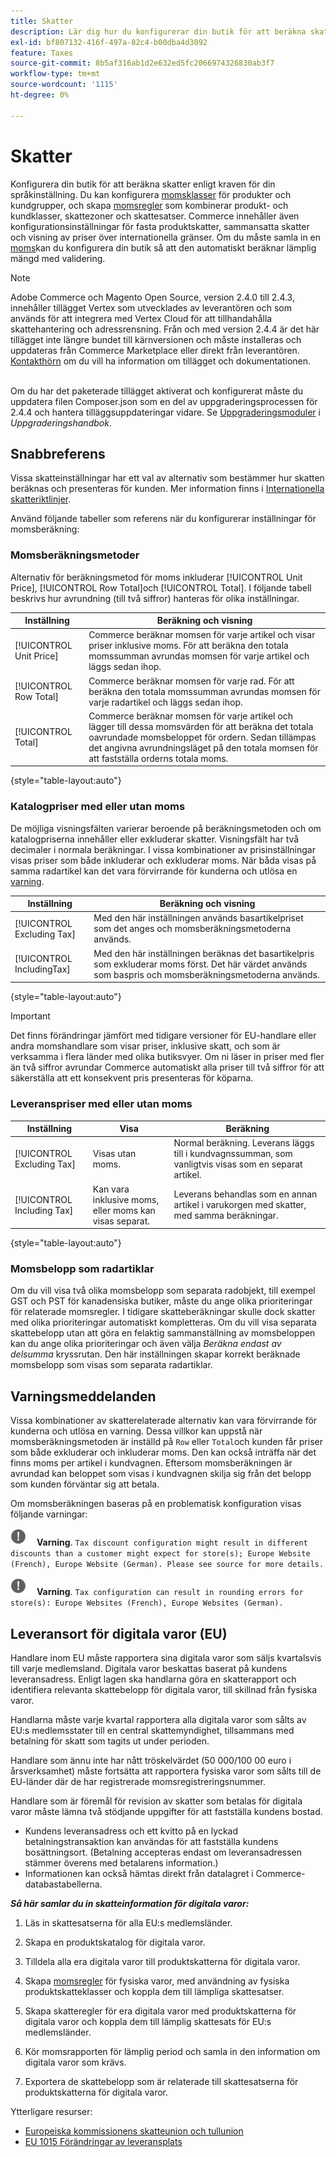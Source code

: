 ```yaml
---
title: Skatter
description: Lär dig hur du konfigurerar din butik för att beräkna skatter enligt kraven för din språkinställning.
exl-id: bf807132-416f-497a-82c4-b00dba4d3092
feature: Taxes
source-git-commit: 8b5af316ab1d2e632ed5fc2066974326830ab3f7
workflow-type: tm+mt
source-wordcount: '1115'
ht-degree: 0%

---
```


# Skatter

Konfigurera din butik för att beräkna skatter enligt kraven för din språkinställning. Du kan konfigurera [momsklasser](tax-class.md) för produkter och kundgrupper, och skapa [momsregler](tax-rules.md) som kombinerar produkt- och kundklasser, skattezoner och skattesatser. Commerce innehåller även konfigurationsinställningar för fasta produktskatter, sammansatta skatter och visning av priser över internationella gränser. Om du måste samla in en [moms](vat.md)kan du konfigurera din butik så att den automatiskt beräknar lämplig mängd med validering.

>[!NOTE]
>
>Adobe Commerce och Magento Open Source, version 2.4.0 till 2.4.3, innehåller tillägget Vertex som utvecklades av leverantören och som används för att integrera med Vertex Cloud för att tillhandahålla skattehantering och adressrensning. Från och med version 2.4.4 är det här tillägget inte längre bundet till kärnversionen och måste installeras och uppdateras från Commerce Marketplace eller direkt från leverantören. [Kontakthörn](https://marketplace.magento.com/partner/vertex_inc) om du vill ha information om tillägget och dokumentationen.<br><br>
>
>Om du har det paketerade tillägget aktiverat och konfigurerat måste du uppdatera filen Composer.json som en del av uppgraderingsprocessen för 2.4.4 och hantera tilläggsuppdateringar vidare. Se [Uppgraderingsmoduler](https://experienceleague.adobe.com/docs/commerce-operations/upgrade-guide/modules/upgrade.html) i _Uppgraderingshandbok_.

## Snabbreferens

Vissa skatteinställningar har ett val av alternativ som bestämmer hur skatten beräknas och presenteras för kunden. Mer information finns i [Internationella skatteriktlinjer](international-tax-guidelines.md).

Använd följande tabeller som referens när du konfigurerar inställningar för momsberäkning:

### Momsberäkningsmetoder

Alternativ för beräkningsmetod för moms inkluderar [!UICONTROL Unit Price], [!UICONTROL Row Total]och [!UICONTROL Total]. I följande tabell beskrivs hur avrundning (till två siffror) hanteras för olika inställningar.

| Inställning | Beräkning och visning |
|--- |--- |
| [!UICONTROL Unit Price] | Commerce beräknar momsen för varje artikel och visar priser inklusive moms. För att beräkna den totala momssumman avrundas momsen för varje artikel och läggs sedan ihop. |
| [!UICONTROL Row Total] | Commerce beräknar momsen för varje rad. För att beräkna den totala momssumman avrundas momsen för varje radartikel och läggs sedan ihop. |
| [!UICONTROL Total] | Commerce beräknar momsen för varje artikel och lägger till dessa momsvärden för att beräkna det totala oavrundade momsbeloppet för ordern. Sedan tillämpas det angivna avrundningsläget på den totala momsen för att fastställa orderns totala moms. |

{style="table-layout:auto"}

### Katalogpriser med eller utan moms

De möjliga visningsfälten varierar beroende på beräkningsmetoden och om katalogpriserna innehåller eller exkluderar skatter. Visningsfält har två decimaler i normala beräkningar. I vissa kombinationer av prisinställningar visas priser som både inkluderar och exkluderar moms. När båda visas på samma radartikel kan det vara förvirrande för kunderna och utlösa en [varning](taxes.md#warning-messages).

| Inställning | Beräkning och visning |
|--- |--- |
| [!UICONTROL Excluding Tax] | Med den här inställningen används basartikelpriset som det anges och momsberäkningsmetoderna används. |
| [!UICONTROL IncludingTax] | Med den här inställningen beräknas det basartikelpris som exkluderar moms först. Det här värdet används som baspris och momsberäkningsmetoderna används. |

{style="table-layout:auto"}

>[!IMPORTANT]
>
>Det finns förändringar jämfört med tidigare versioner för EU-handlare eller andra momshandlare som visar priser, inklusive skatt, och som är verksamma i flera länder med olika butiksvyer. Om ni läser in priser med fler än två siffror avrundar Commerce automatiskt alla priser till två siffror för att säkerställa att ett konsekvent pris presenteras för köparna.

### Leveranspriser med eller utan moms

| Inställning | Visa | Beräkning |
|--- |--- |--- |
| [!UICONTROL Excluding Tax] | Visas utan moms. | Normal beräkning. Leverans läggs till i kundvagnssumman, som vanligtvis visas som en separat artikel. |
| [!UICONTROL Including Tax] | Kan vara inklusive moms, eller moms kan visas separat. | Leverans behandlas som en annan artikel i varukorgen med skatter, med samma beräkningar. |

{style="table-layout:auto"}

### Momsbelopp som radartiklar

Om du vill visa två olika momsbelopp som separata radobjekt, till exempel GST och PST för kanadensiska butiker, måste du ange olika prioriteringar för relaterade momsregler. I tidigare skatteberäkningar skulle dock skatter med olika prioriteringar automatiskt kompletteras. Om du vill visa separata skattebelopp utan att göra en felaktig sammanställning av momsbeloppen kan du ange olika prioriteringar och även välja _Beräkna endast av delsumma_ kryssrutan. Den här inställningen skapar korrekt beräknade momsbelopp som visas som separata radartiklar.

## Varningsmeddelanden

Vissa kombinationer av skatterelaterade alternativ kan vara förvirrande för kunderna och utlösa en varning. Dessa villkor kan uppstå när momsberäkningsmetoden är inställd på `Row` eller `Total`och kunden får priser som både exkluderar och inkluderar moms. Den kan också inträffa när det finns moms per artikel i kundvagnen. Eftersom momsberäkningen är avrundad kan beloppet som visas i kundvagnen skilja sig från det belopp som kunden förväntar sig att betala.

Om momsberäkningen baseras på en problematisk konfiguration visas följande varningar:

![Utropstecken](../assets/icon-warning.png) **Varning**. `Tax discount configuration might result in different discounts than a customer might expect for store(s); Europe Website (French), Europe Website (German). Please see source for more details.`

![Utropstecken](../assets/icon-warning.png) **Varning**. `Tax configuration can result in rounding errors for store(s): Europe Websites (French), Europe Websites (German).`

## Leveransort för digitala varor (EU)

Handlare inom EU måste rapportera sina digitala varor som säljs kvartalsvis till varje medlemsland. Digitala varor beskattas baserat på kundens leveransadress. Enligt lagen ska handlarna göra en skatterapport och identifiera relevanta skattebelopp för digitala varor, till skillnad från fysiska varor.

Handlarna måste varje kvartal rapportera alla digitala varor som sålts av EU:s medlemsstater till en central skattemyndighet, tillsammans med betalning för skatt som tagits ut under perioden.

Handlare som ännu inte har nått tröskelvärdet (50 000/100 00 euro i årsverksamhet) måste fortsätta att rapportera fysiska varor som sålts till de EU-länder där de har registrerade momsregistreringsnummer.

Handlare som är föremål för revision av skatter som betalas för digitala varor måste lämna två stödjande uppgifter för att fastställa kundens bostad.

- Kundens leveransadress och ett kvitto på en lyckad betalningstransaktion kan användas för att fastställa kundens bosättningsort. (Betalning accepteras endast om leveransadressen stämmer överens med betalarens information.)
- Informationen kan också hämtas direkt från datalagret i Commerce-databastabellerna.

_**Så här samlar du in skatteinformation för digitala varor:**_

1. Läs in skattesatserna för alla EU:s medlemsländer.

1. Skapa en produktskatalog för digitala varor.

1. Tilldela alla era digitala varor till produktskatterna för digitala varor.

1. Skapa [momsregler](tax-rules.md) för fysiska varor, med användning av fysiska produktskatteklasser och koppla dem till lämpliga skattesatser.

1. Skapa skatteregler för era digitala varor med produktskatterna för digitala varor och koppla dem till lämplig skattesats för EU:s medlemsländer.

1. Kör momsrapporten för lämplig period och samla in den information om digitala varor som krävs.

1. Exportera de skattebelopp som är relaterade till skattesatserna för produktskatterna för digitala varor.

Ytterligare resurser:

- [Europeiska kommissionens skatteunion och tullunion][1]
- [EU 1015 Förändringar av leveransplats][2]

[1]: https://europa.eu/youreurope/business/taxation/vat/vat-rules-rates/index_en.htm
[2]: https://www2.deloitte.com/global/en/services/tax.html
